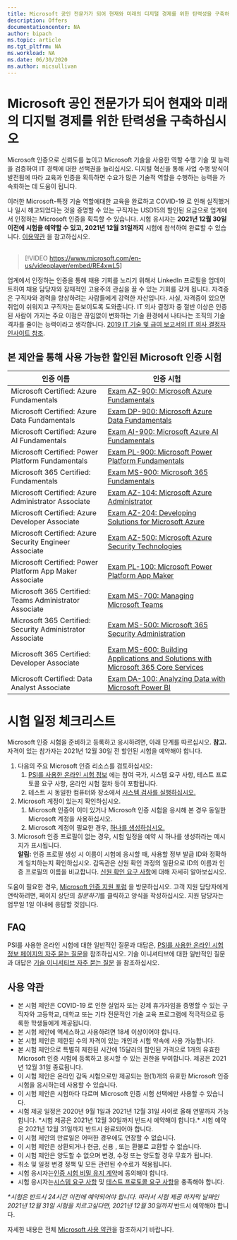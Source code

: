 ```yaml
---
title: Microsoft 공인 전문가가 되어 현재와 미래의 디지털 경제를 위한 탄력성을 구축하십시오 | Microsoft Docs
description: Offers 
documentationcenter: NA 
author: bipach
ms.topic: article
ms.tgt_pltfrm: NA
ms.workload: NA
ms.date: 06/30/2020
ms.author: micsullivan
---
```

# Microsoft 공인 전문가가 되어 현재와 미래의 디지털 경제를 위한 탄력성을 구축하십시오

Microsoft 인증으로 신뢰도를 높이고 Microsoft 기술을 사용한 역할 수행 기술 및 능력을 검증하여 IT 경력에 대한 선택권을 늘리십시오. 디지털 혁신을 통해 사업 수행 방식이 발전됨에 따라 교육과 인증을 획득하면 수요가 많은 기술적 역할을 수행하는 능력을 가속화하는 데 도움이 됩니다.

이러한 Microsoft-특정 기술 역할에대한 교육을 완료하고 COVID-19 로 인해 실직했거나 일시 해고되었다는 것을 증명할 수 있는 구직자는 USD15의 할인된 요금으로 업계에서 인정하는 Microsoft 인증을 획득할 수 있습니다. 시험 응시자는 **2021년 12월 30일 이전에 시험을 예약할 수 있고, 2021년 12월 31일까지** 시험에 참석하여 완료할 수 있습니다. [이용약관](#terms-conditions) 을 참고하십시오.
<br/>
<br/>

> [!VIDEO https://www.microsoft.com/en-us/videoplayer/embed/RE4xwL5]

업계에서 인정하는 인증을 통해 채용 기회를 노리기 위해서 LinkedIn 프로필을 업데이트하여 채용 담당자와 잠재적인 고용주의 관심을 끌 수 있는 기회를 갖게 됩니다. 자격증은 구직자와 경력을 향상하려는 사람들에게 강력한 자산입니다. 사실, 자격증이 있으면 취업이 쉬워지고 구직자는 돋보이도록 도와줍니다. IT 의사 결정자 중 절반 이상은 인증된 사람이 가지는 주요 이점은 끊임없이 변화하는 기술 환경에서 나타나는 조직의 기술 격차를 줄이는 능력이라고 생각합니다. [2019 IT 기술 및 급여 보고서의 IT 의사 결정자 인사이트 참조](#terms-conditions).

## 본 제안을 통해 사용 가능한 할인된 Microsoft 인증 시험

|인증 이름|인증 시험|
|-|-|
|Microsoft Certified: Azure Fundamentals|[Exam AZ-900: Microsoft Azure Fundamentals](/learn/certifications/exams/az-900)|
|Microsoft Certified: Azure Data Fundamentals|[Exam DP-900: Microsoft Azure Data Fundamentals](/learn/certifications/exams/dp-900)|
|Microsoft Certified: Azure AI Fundamentals|[Exam AI-900: Microsoft Azure AI Fundamentals](/learn/certifications/exams/ai-900)|
|Microsoft Certified: Power Platform Fundamentals|[Exam PL-900: Microsoft Power Platform Fundamentals](/learn/certifications/exams/pl-900)|
|Microsoft 365 Certified: Fundamentals|[Exam MS-900: Microsoft 365 Fundamentals](/learn/certifications/exams/ms-900)|
|Microsoft Certified: Azure Administrator Associate|[Exam AZ-104: Microsoft Azure Administrator](/learn/certifications/exams/az-104)|
|Microsoft Certified: Azure Developer Associate|[Exam AZ-204: Developing Solutions for Microsoft Azure](/learn/certifications/exams/az-204)|
|Microsoft Certified: Azure Security Engineer Associate|[Exam AZ-500: Microsoft Azure Security Technologies](/learn/certifications/exams/az-500)|
|Microsoft Certified: Power Platform App Maker Associate|[Exam PL-100: Microsoft Power Platform App Maker](/learn/certifications/exams/pl-100)|
|Microsoft 365 Certified: Teams Administrator Associate|[Exam MS-700: Managing Microsoft Teams](/learn/certifications/exams/ms-700)|
|Microsoft 365 Certified: Security Administrator Associate|[Exam MS-500: Microsoft 365 Security Administration](/learn/certifications/exams/ms-500)|
|Microsoft 365 Certified: Developer Associate|[Exam MS-600: Building Applications and Solutions with Microsoft 365 Core Services](/learn/certifications/exams/ms-600)|
|Microsoft Certified: Data Analyst Associate|[Exam DA-100: Analyzing Data with Microsoft Power BI](/learn/certifications/exams/da-100)|

# 시험 일정 체크리스트

Microsoft 인증 시험을 준비하고 등록하고 응시하려면, 아래 단계를 따르십시오. **참고.** 자격이 있는 참가자는 2021년 12월 30일 전 할인된 시험을 예약해야 합니다.

1. 다음의 주요 Microsoft 인증 리소스를 검토하십시오:
	1. [PSI를 사용한 온라인 시험 정보](/learn/certifications/online-exams-psi) 에는 참여 국가, 시스템 요구 사항, 테스트 프로토콜 요구 사항, 온라인 시험 절차 등이 포함됩니다.  
	2. 테스트 시 동일한 컴퓨터와 장소에서 [시스템 검사를 실행하십시오.](https://syscheck.bridge.psiexams.com/)
2. Microsoft 계정이 있는지 확인하십시오.
	1. Microsoft 인증이 이미 있거나 Microsoft 인증 시험을 응시해 본 경우 동일한 Microsoft 계정을 사용하십시오.  
	2. Microsoft 계정이 필요한 경우, [하나를 생성하십시오.](https://account.microsoft.com/account/manage-my-account)
3. Microsoft 인증 프로필이 없는 경우, 시험 일정을 예약 시 하나를 생성하라는 메시지가 표시됩니다. <br/>**알림:** 인증 프로필 생성 시 이름이 시험에 응시할 때, 사용할 정부 발급 ID와 정확하게 일치하는지 확인하십시오. 감독관은 신원 확인 과정의 일환으로 ID의 이름과 인증 프로필의 이름을 비교합니다. [신원 확인 요구 사항](/learn/certifications/online-exams-psi#identity-verification-requirements)에 대해 자세히 알아보십시오.

도움이 필요한 경우, [Microsoft 인증 지원 포럼](https://aka.ms/mcpforum) 을 방문하십시오. 고객 지원 담당자에게 연락하려면, 페이지 상단의 *질문하기*를 클릭하고 양식을 작성하십시오. 지원 담당자는 업무일 1일 이내에 응답할 것입니다.

## FAQ

PSI를 사용한 온라인 시험에 대한 일반적인 질문과 대답은, [PSI를 사용한 온라인 시험 정보 페이지의 자주 묻는 질문](/learn/certifications/online-exams-psi#frequently-asked-questions)을 참조하십시오. 기술 이니셔티브에 대한 일반적인 질문과 대답은 [기술 이니셔티브 자주 묻는 질문](https://aka.ms/JobSeekerFAQ) 을 참조하십시오.

## <a name="terms-conditions"></a> 사용 약관

- 본 시험 제안은 COVID-19 로 인한 실업자 또는 강제 휴가자임을 증명할 수 있는 구직자와 고등학교, 대학교 또는 기타 전문적인 기술 교육 프로그램에 적극적으로 등록한 학생들에게 제공됩니다.
- 본 시험 제안에 액세스하고 사용하려면 18세 이상이어야 합니다.
- 본 시험 제안은 제한된 수의 자격이 있는 개인과 시험 약속에 사용 가능합니다.
- 본 시험 제안으로 특별히 제한된 시간에 15달러의 할인된 가격으로 1개의 유효한 Microsoft 인증 시험에 등록하고 응시할 수 있는 권한을 부여합니다. 제공은 2021년 12월 31일 종료됩니다.
- 이 시험 제안은 온라인 감독 시험으로만 제공되는 한(1)개의 유효한 Microsoft 인증 시험을 응시하는데 사용할 수 있습니다.
- 이 시험 제안은 시험마다 다르며 Microsoft 인증 시험 선택에만 사용할 수 있습니다.
- 시험 제공 일정은 2020년 9월 1일과 2021년 12월 31일 사이로 올해 연말까지 가능합니다. &#42;시험 제공은 2021년 12월 30일까지 반드시 예약해야 합니다.&#42; 시험 예약은 2021년 12월 31일까지 반드시 완료되어야 합니다.
- 이 시험 제안의 만료일은 어떠한 경우에도 연장할 수 없습니다.
- 이 시험 제안은 상환되거나 현금, 신용 , 또는 환불로 교환할 수 없습니다.
- 이 시험 제안은 양도할 수 없으며 변경, 수정 또는 양도할 경우 무효가 됩니다.
- 취소 및 일정 변경 정책 및 모든 관련된 수수료가 적용됩니다.
- 시험 응시자는[인증 시험 비밀 유지 계약](/learn/certifications/certification-exam-policies#non-disclosure-agreement)에 동의해야 합니다.
- 시험 응시자는[시스템 요구 사항](/learn/certifications/online-exams-psi#system-requirements) 및 [테스트 프로토콜 요구 사항](/learn/certifications/online-exams-psi#testing-protocol-requirements)을 충족해야 합니다.

*&#42;시험은 반드시 24시간 이전에 예약되어야 합니다. 따라서 시험 제공 마지막 날짜인 2021년 12월 31일 시험을 치르고싶다면, 2021년 12월 30일까지* 반드시 예약해야 합니다.

자세한 내용은 전체 [Microsoft 사용 약관](https://www.microsoft.com/en-us/legal/intellectualproperty/copyright/default.aspx)을 참조하시기 바랍니다.
